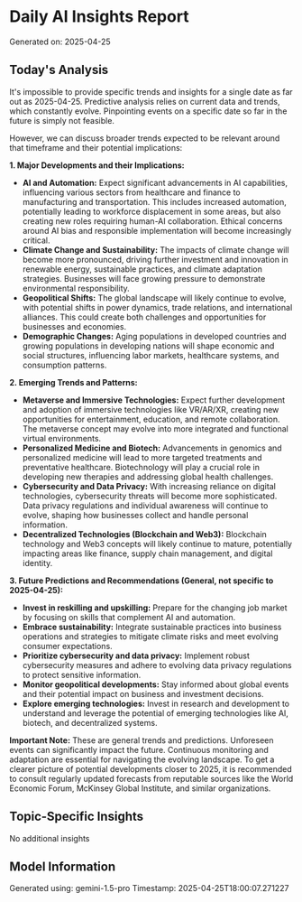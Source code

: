 # Daily AI Insights Report
Generated on: 2025-04-25

## Today's Analysis
It's impossible to provide specific trends and insights for a single date as far out as 2025-04-25. Predictive analysis relies on current data and trends, which constantly evolve.  Pinpointing events on a specific date so far in the future is simply not feasible.

However, we can discuss broader trends expected to be relevant around that timeframe and their potential implications:

**1. Major Developments and their Implications:**

* **AI and Automation:**  Expect significant advancements in AI capabilities, influencing various sectors from healthcare and finance to manufacturing and transportation.  This includes increased automation, potentially leading to workforce displacement in some areas, but also creating new roles requiring human-AI collaboration.  Ethical concerns around AI bias and responsible implementation will become increasingly critical.
* **Climate Change and Sustainability:** The impacts of climate change will become more pronounced, driving further investment and innovation in renewable energy, sustainable practices, and climate adaptation strategies.  Businesses will face growing pressure to demonstrate environmental responsibility.
* **Geopolitical Shifts:**  The global landscape will likely continue to evolve, with potential shifts in power dynamics, trade relations, and international alliances. This could create both challenges and opportunities for businesses and economies.
* **Demographic Changes:** Aging populations in developed countries and growing populations in developing nations will shape economic and social structures, influencing labor markets, healthcare systems, and consumption patterns.

**2. Emerging Trends and Patterns:**

* **Metaverse and Immersive Technologies:**  Expect further development and adoption of immersive technologies like VR/AR/XR, creating new opportunities for entertainment, education, and remote collaboration.  The metaverse concept may evolve into more integrated and functional virtual environments.
* **Personalized Medicine and Biotech:** Advancements in genomics and personalized medicine will lead to more targeted treatments and preventative healthcare.  Biotechnology will play a crucial role in developing new therapies and addressing global health challenges.
* **Cybersecurity and Data Privacy:**  With increasing reliance on digital technologies, cybersecurity threats will become more sophisticated.  Data privacy regulations and individual awareness will continue to evolve, shaping how businesses collect and handle personal information.
* **Decentralized Technologies (Blockchain and Web3):**  Blockchain technology and Web3 concepts will likely continue to mature, potentially impacting areas like finance, supply chain management, and digital identity.

**3. Future Predictions and Recommendations (General, not specific to 2025-04-25):**

* **Invest in reskilling and upskilling:**  Prepare for the changing job market by focusing on skills that complement AI and automation.
* **Embrace sustainability:**  Integrate sustainable practices into business operations and strategies to mitigate climate risks and meet evolving consumer expectations.
* **Prioritize cybersecurity and data privacy:**  Implement robust cybersecurity measures and adhere to evolving data privacy regulations to protect sensitive information.
* **Monitor geopolitical developments:** Stay informed about global events and their potential impact on business and investment decisions.
* **Explore emerging technologies:**  Invest in research and development to understand and leverage the potential of emerging technologies like AI, biotech, and decentralized systems.


**Important Note:**  These are general trends and predictions.  Unforeseen events can significantly impact the future.  Continuous monitoring and adaptation are essential for navigating the evolving landscape. To get a clearer picture of potential developments closer to 2025, it is recommended to consult regularly updated forecasts from reputable sources like the World Economic Forum, McKinsey Global Institute, and similar organizations.


## Topic-Specific Insights
No additional insights

## Model Information
Generated using: gemini-1.5-pro
Timestamp: 2025-04-25T18:00:07.271227
